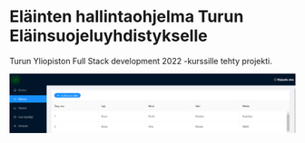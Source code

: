 # Eläinten hallintaohjelma Turun Eläinsuojeluyhdistykselle

Turun Yliopiston Full Stack development 2022 -kurssille tehty projekti.


![Kuva ohjelmasta](./assets/tesy-animal-list.PNG)